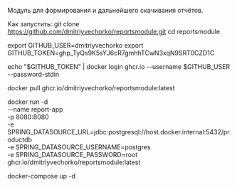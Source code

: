 Модуль для формирования и дальнейшего скачивания отчётов.

Как запустить:
git clone https://github.com/dmitriyvechorko/reportsmodule.git 
cd reportsmodule


export GITHUB_USER=dmitriyvechorko
export GITHUB_TOKEN=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

echo "$GITHUB_TOKEN" | docker login ghcr.io --username $GITHUB_USER --password-stdin

docker pull ghcr.io/dmitriyvechorko/reportsmodule:latest

docker run -d \
  --name report-app \
  -p 8080:8080 \
  -e SPRING_DATASOURCE_URL=jdbc:postgresql://host.docker.internal:5432/productdb \
  -e SPRING_DATASOURCE_USERNAME=postgres \
  -e SPRING_DATASOURCE_PASSWORD=root \
  ghcr.io/dmitriyvechorko/reportsmodule:latest

  docker-compose up -d
